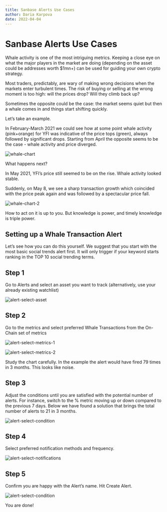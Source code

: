```yaml
---
title: Sanbase Alerts Use Cases
author: Daria Karpova
date: 2022-04-04
---
```

# Sanbase Alerts Use Cases

Whale activity is one of the most intriguing metrics. Keeping a close eye on what the major players in the market are doing (depending on the asset could be addresses worth $1mn+) can be used for guiding your own crypto strategy.

Most traders, predictably, are wary of making wrong decisions when the markets enter turbulent times. The risk of buying or selling at the wrong moment is too high: will the prices drop? Will they climb back up?

Sometimes the opposite could be the case: the market seems quiet but then a whale comes in and things start shifting quickly.

Let’s take an example.

In February-March 2021 we could see how at some point whale activity (pink+orange) for YFI was indicative of the price tops (green), always followed by significant drops. Starting from April the opposite seems to be the case - whale activity and price diverged.

![whale-chart](image1.png)

What happens next?

In May 2021, YFI’s price still seemed to be on the rise. Whale activity looked stable.

Suddenly, on May 8, we see a sharp transaction growth which coincided with the price peak again and was followed by a spectacular price fall.

![whale-chart-2](image2.png)

How to act on it is up to you. But knowledge is power, and timely knowledge is triple power.

## Setting up a Whale Transaction Alert

Let’s see how you can do this yourself. We suggest that you start with the most basic social trends alert first. It will only trigger if your keyword starts ranking in the TOP 10 social trending terms.

## Step 1

Go to Alerts and select an asset you want to track (alternatively, use your already existing watchlist)

![alert-select-asset](image3.png)

## Step 2

Go to the metrics and select preferred Whale Transactions from the On-Chain set of metrics

![alert-select-metrics-1](image4.png)

![alert-select-metrics-2](image5.png)

Study the chart carefully. In the example the alert would have fired 79 times in 3 months. This looks like noise.

## Step 3

Adjust the conditions until you are satisfied with the potential number of alerts. For instance, switch to the % metric moving up or down compared to the previous 7 days. Below we have found a solution that brings the total number of alerts to 21 in 3 months.

![alert-select-condition](image6.png)

## Step 4

Select preferred notification methods and frequency.

![alert-select-notifications](image7.png)

## Step 5

Confirm you are happy with the Alert’s name. Hit Create Alert.

![alert-select-condition](image8.png)

You are done!
